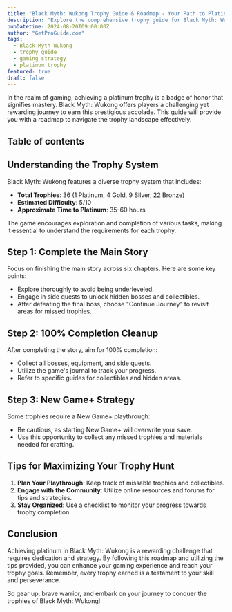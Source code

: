 ```yaml
---
title: "Black Myth: Wukong Trophy Guide & Roadmap - Your Path to Platinum"
description: "Explore the comprehensive trophy guide for Black Myth: Wukong, including tips, strategies, and a roadmap to achieve platinum status."
pubDatetime: 2024-08-20T09:00:00Z
author: "GetProGuide.com"
tags:
  - Black Myth Wukong
  - trophy guide
  - gaming strategy
  - platinum trophy
featured: true
draft: false
---
```


In the realm of gaming, achieving a platinum trophy is a badge of honor that signifies mastery. Black Myth: Wukong offers players a challenging yet rewarding journey to earn this prestigious accolade. This guide will provide you with a roadmap to navigate the trophy landscape effectively.

## Table of contents

## Understanding the Trophy System

Black Myth: Wukong features a diverse trophy system that includes:

- **Total Trophies**: 36 (1 Platinum, 4 Gold, 9 Silver, 22 Bronze)
- **Estimated Difficulty**: 5/10
- **Approximate Time to Platinum**: 35-60 hours

The game encourages exploration and completion of various tasks, making it essential to understand the requirements for each trophy.

## Step 1: Complete the Main Story

Focus on finishing the main story across six chapters. Here are some key points:

- Explore thoroughly to avoid being underleveled.
- Engage in side quests to unlock hidden bosses and collectibles.
- After defeating the final boss, choose "Continue Journey" to revisit areas for missed trophies.

## Step 2: 100% Completion Cleanup

After completing the story, aim for 100% completion:

- Collect all bosses, equipment, and side quests.
- Utilize the game's journal to track your progress.
- Refer to specific guides for collectibles and hidden areas.

## Step 3: New Game+ Strategy

Some trophies require a New Game+ playthrough:

- Be cautious, as starting New Game+ will overwrite your save.
- Use this opportunity to collect any missed trophies and materials needed for crafting.

## Tips for Maximizing Your Trophy Hunt

1. **Plan Your Playthrough**: Keep track of missable trophies and collectibles.
2. **Engage with the Community**: Utilize online resources and forums for tips and strategies.
3. **Stay Organized**: Use a checklist to monitor your progress towards trophy completion.

## Conclusion

Achieving platinum in Black Myth: Wukong is a rewarding challenge that requires dedication and strategy. By following this roadmap and utilizing the tips provided, you can enhance your gaming experience and reach your trophy goals. Remember, every trophy earned is a testament to your skill and perseverance.

So gear up, brave warrior, and embark on your journey to conquer the trophies of Black Myth: Wukong!